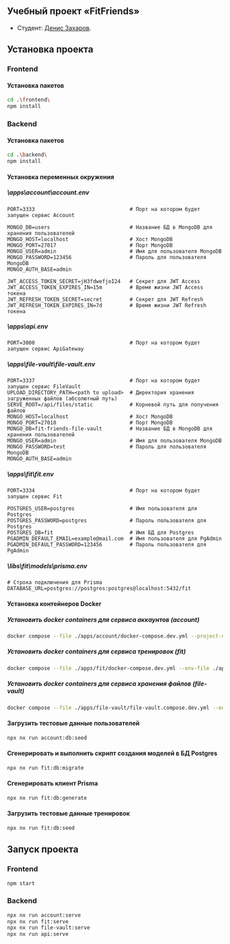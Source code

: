 ## Учебный проект «FitFriends»

* Студент: [Денис Захаров](https://htmlacademy.ru//profile/id2486641).

## Установка проекта
### Frontend
#### Установка пакетов
```bash
cd .\frontend\
npm install
```
### Backend
#### Установка пакетов
```bash
cd .\backend\
npm install
```
#### Установка переменных окружения
##### \apps\account\account.env
```
PORT=3333                               # Порт на котором будет запущен сервис Account

MONGO_DB=users                          # Название БД в MongoDB для хранения пользователей
MONGO_HOST=localhost                    # Хост MongoDB
MONGO_PORT=27017                        # Порт MongoDB
MONGO_USER=admin                        # Имя для пользователя MongoDB
MONGO_PASSWORD=123456                   # Пароль для пользователя MongoDB
MONGO_AUTH_BASE=admin

JWT_ACCESS_TOKEN_SECRET=jH3fdwefjoI24   # Секрет для JWT Access
JWT_ACCESS_TOKEN_EXPIRES_IN=15m         # Время жизни JWT Access токена
JWT_REFRESH_TOKEN_SECRET=secret         # Секрет для JWT Refresh
JWT_REFRESH_TOKEN_EXPIRES_IN=7d         # Время жизни JWT Refresh токена
```
##### \apps\api\.env
```
PORT=3000                               # Порт на котором будет запущен сервис ApiGateway
```
##### \apps\file-vault\file-vault.env
```
PORT=3337                               # Порт на котором будет запущен сервис FileVault
UPLOAD_DIRECTORY_PATH=<path to upload>  # Директория хранения загруженных файлов (абсолютный путь)
SERVE_ROOT=/api/files/static            # Корневой путь для получения файлов
MONGO_HOST=localhost                    # Хост MongoDB
MONGO_PORT=27018                        # Порт MongoDB
MONGO_DB=fit-friends-file-vault         # Название БД в MongoDB для хранения пользователей
MONGO_USER=admin                        # Имя для пользователя MongoDB
MONGO_PASSWORD=test                     # Пароль для пользователя MongoDB
MONGO_AUTH_BASE=admin
```
##### \apps\fit\fit.env
```
PORT=3334                               # Порт на котором будет запущен сервис Fit

POSTGRES_USER=postgres                  # Имя пользователя для Postgres
POSTGRES_PASSWORD=postgres              # Пароль пользователя для Postgres
POSTGRES_DB=fit                         # Имя БД для Postgres
PGADMIN_DEFAULT_EMAIL=example@mail.com  # Имя пользователя для PgAdmin
PGADMIN_DEFAULT_PASSWORD=123456         # Пароль пользователя для PgAdmin
```
##### \libs\fit\models\prisma\.env
```
# Строка подключения для Prisma
DATABASE_URL=postgres://postgres:postgres@localhost:5432/fit
```
#### Установка контейнеров Docker
##### Установить docker containers для сервиса аккаунтов (account)
```bash
docker compose --file ./apps/account/docker-compose.dev.yml --project-name "fit-friends-account" --env-file ./apps/account/account.env up -d
```
##### Установить docker containers для сервиса тренировок (fit)
```bash
docker compose --file ./apps/fit/docker-compose.dev.yml --env-file ./apps/fit/fit.env --project-name "fit-friends" up -d
```
##### Установить docker containers для сервиса хранения файлов (file-vault)
```bash
docker compose --file ./apps/file-vault/file-vault.compose.dev.yml --env-file ./apps/file-vault/file-vault.env --project-name "fit-friends-file-vault" up -d
```
#### Загрузить тестовые данные пользователей
```bash
npx nx run account:db:seed
```
#### Сгенерировать и выполнить скрипт создания моделей в БД Postgres
```bash
npx nx run fit:db:migrate
```
#### Сгенерировать клиент Prisma
```bash
npx nx run fit:db:generate
```
#### Загрузить тестовые данные тренировок
```bash
npx nx run fit:db:seed
```
## Запуск проекта
### Frontend
```bash
npm start
```
### Backend
```bash
npx nx run account:serve
npx nx run fit:serve
npx nx run file-vault:serve
npx nx run api:serve
```
